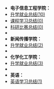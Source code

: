 - **电子信息工程学院：**
- [升学就业总结(10)](升学就业/电子信息工程学院/README.md)
- [课程学习总结(0)](课程学习/电子信息工程学院/README.md)
- [科研比赛总结(0)](科研比赛/电子信息工程学院/README.md)
- ⠀
- **新闻传播学院：**
- [升学就业总结(2)](升学就业/新闻传播学院/README.md)
- ⠀
- **化学化工学院：**
- [升学就业总结(3)](升学就业/化学化工学院/README.md)
- ⠀
- **英语：**
- [英语学习总结(1)](英语学习/README.md)